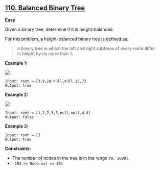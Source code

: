 ## [110. Balanced Binary Tree](https://leetcode.com/problems/balanced-binary-tree/)

**Easy**

Given a binary tree, determine if it is height-balanced.

For this problem, a height-balanced binary tree is defined as:

> a binary tree in which the left and right subtrees of _every_ node differ in height by no more than 1.

**Example 1:**

![](https://assets.leetcode.com/uploads/2020/10/06/balance_1.jpg)
```
Input: root = [3,9,20,null,null,15,7]
Output: true
```

**Example 2:**

![](https://assets.leetcode.com/uploads/2020/10/06/balance_2.jpg)
```
Input: root = [1,2,2,3,3,null,null,4,4]
Output: false
```

**Example 3:**
```
Input: root = []
Output: true
```

**Constraints:**

*   The number of nodes in the tree is in the range `[0, 5000]`.
*   `-104 <= Node.val <= 104`